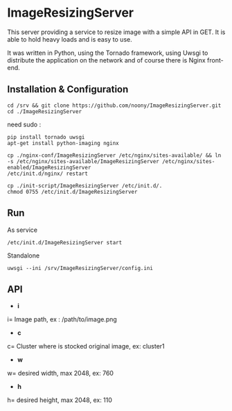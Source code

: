 ImageResizingServer
==================

This server providing a service to resize image with a simple API in GET. It is able to hold heavy loads and is easy to use.

It was written in Python, using the Tornado framework, using Uwsgi to distribute the application on the network and of course there is Nginx front-end.

Installation & Configuration
-----------

    cd /srv && git clone https://github.com/noony/ImageResizingServer.git
    cd ./ImageResizingServer
    
need sudo :

    pip install tornado uwsgi
    apt-get install python-imaging nginx

    cp ./nginx-conf/ImageResizingServer /etc/nginx/sites-available/ && ln -s /etc/nginx/sites-available/ImageResizingServer /etc/nginx/sites-enabled/ImageResizingServer 
    /etc/init.d/nginx/ restart
    
    cp ./init-script/ImageResizingServer /etc/init.d/.
    chmod 0755 /etc/init.d/ImageResizingServer

Run
-----
As service

    /etc/init.d/ImageResizingServer start

Standalone

    uwsgi --ini /srv/ImageResizingServer/config.ini


API
-----------

* **i**

i=  Image path, ex : /path/to/image.png

* **c**

c=  Cluster where is stocked original image, ex: cluster1

* **w**

w= desired width, max 2048, ex: 760

* **h**

h= desired height, max 2048, ex: 110

